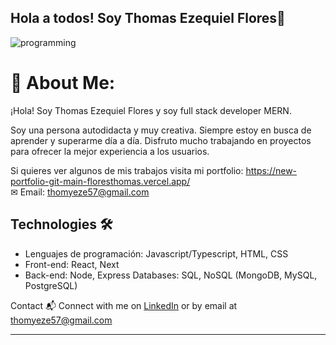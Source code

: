 ##                                                       Hola a todos! Soy Thomas Ezequiel Flores👋

![programming](https://user-images.githubusercontent.com/93939021/201541792-7820da7b-d747-4499-8ecb-e3fb84c8f665.jpg)


# 💫 About Me:
¡Hola! Soy Thomas Ezequiel Flores y soy full stack developer MERN.

Soy una persona autodidacta y muy creativa. Siempre estoy en busca de aprender y superarme día a día. Disfruto mucho trabajando en proyectos para ofrecer la mejor experiencia a los usuarios.

Si quieres ver algunos de mis trabajos visita mi portfolio: https://new-portfolio-git-main-floresthomas.vercel.app/<br>
✉ Email: thomyeze57@gmail.com


## Technologies 🛠️
- Lenguajes de programación: Javascript/Typescript, HTML, CSS
- Front-end: React, Next
- Back-end: Node, Express
  Databases: SQL, NoSQL (MongoDB, MySQL, PostgreSQL)

Contact 📬
Connect with me on [LinkedIn](https://www.linkedin.com/in/floresthomas/) or by email at thomyeze57@gmail.com

---

<!-- Proudly created with GPRM ( https://gprm.itsvg.in ) -->
